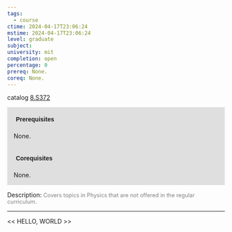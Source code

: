 ```yaml
---
tags:
  - course
ctime: 2024-04-17T23:06:24
mstime: 2024-04-17T23:06:24
level: graduate
subject: 
university: mit
completion: open
percentage: 0
prereq: None.
coreq: None.
---
```


catalog [8.S372](http://student.mit.edu/catalog/m8b.html#8.S372)

<span style="display: block; padding: 15px; background-color: rgb(100, 100, 100, 0.2);"><font id="m_prereq3780_0" style="display: block; font-family: Arial, sans-serif; font-weight: bold; padding: 5px">Prerequisites</font><br><span id="prereq3780_0">None.</span></span>
<span style="display: block; padding: 15px; background-color: rgb(100, 100, 100, 0.2);"><font id="m_coreq3780_0" style="display: block; font-family: Arial, sans-serif; font-weight: bold; padding: 5px">Corequisites</font><br><span id="coreq3780_0">None.</span></span>

<font style="">Description:</font>
<font style="color: grey; font-size: 0.8rem;">Covers topics in Physics that are not offered in the regular curriculum.</font>



---

<< HELLO, WORLD >>
